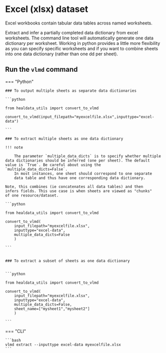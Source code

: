 # Excel (xlsx) dataset

Excel workbooks contain tabular data tables across named worksheets.

Extract and infer a partially completed data dictionary from excel worksheets. The command line tool will automatically generate one data dictionary per worksheet. Working in python provides a little more flexibility as you can specify specific worksheets and if you want to combine sheets into one data dictionary (rather than one dd per sheet). 

## Run the `vlmd` command

=== "Python"

    ### To output multiple sheets as separate data dictionaries 

    ```python

    from healdata_utils import convert_to_vlmd

    convert_to_vlmd(input_filepath="myexcelfile.xlsx",inputtype="excel-data")
    
    ```

    ### To extract multiple sheets as one data dictionary 

    !!! note

        The parameter `multiple_data_dicts` is to specify whether multiple data dictionaries should be inferred (one per sheet). The default value is `True`. Be careful about using the `multiple_data_dicts=False`.
        In most instances, one sheet should correspond to one separate
        data table and thus have one corresponding data dictionary.  

    Note, this combines (ie concatenates all data tables) and then
    infers fields. This use case is when sheets are viewed as "chunks"
    of one resource/dataset. 

    ```python

    from healdata_utils import convert_to_vlmd

    convert_to_vlmd(
        input_filepath="myexcelfile.xlsx",
        inputtype="excel-data",
        multiple_data_dicts=False
        )
    
    ```


    ### To extract a subset of sheets as one data dictionary


    ```python

    from healdata_utils import convert_to_vlmd

    convert_to_vlmd(
        input_filepath="myexcelfile.xlsx",
        inputtype="excel-data",
        multiple_data_dicts=False,
        sheet_name=["mysheet1","mysheet2"]
        )
    
    ```
    
=== "CLI"

    ```bash
    vlmd extract --inputtype excel-data myexcelfile.xlsx
    ```